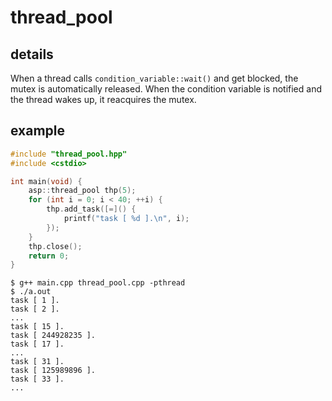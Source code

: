 # thread_pool

## details

When a thread calls `condition_variable::wait()` and get blocked, the mutex is automatically released. When the condition variable is notified and the thread wakes up, it reacquires the mutex.

## example

~~~cpp
#include "thread_pool.hpp"
#include <cstdio>

int main(void) {
    asp::thread_pool thp(5);
    for (int i = 0; i < 40; ++i) {
        thp.add_task([=]() {
            printf("task [ %d ].\n", i);
        });
    }
    thp.close();
    return 0;
}
~~~
~~~shell
$ g++ main.cpp thread_pool.cpp -pthread
$ ./a.out
task [ 1 ].
task [ 2 ].
...
task [ 15 ].
task [ 244928235 ].
task [ 17 ].
...
task [ 31 ].
task [ 125989896 ].
task [ 33 ].
...
~~~